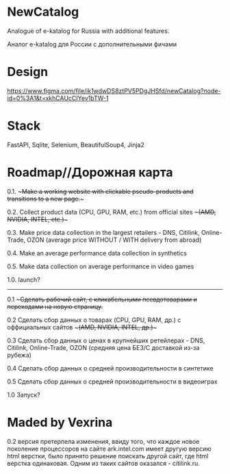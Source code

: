 # NewCatalog
Analogue of e-katalog for Russia with additional features.

Аналог e-katalog для России с дополнительными фичами

# Design

https://www.figma.com/file/ik1wdwDS8ztPV5PDgJHSfd/newCatalog?node-id=0%3A1&t=xkhCAUcCIYev1bTW-1

# Stack

FastAPI, Sqlite, Selenium, BeautifulSoup4, Jinja2

# Roadmap//Дорожная карта

0.1. ~~~Make a working website with clickable pseudo-products and transitions to a new page.~~~

0.2. Collect product data (CPU, GPU, RAM, etc.) from official sites ~~~(AMD, NVIDIA, INTEL, etc.)~~~

0.3. Make price data collection in the largest retailers - DNS, Citilink, Online-Trade, OZON (average price WITHOUT / WITH delivery from abroad)

0.4. Make an average performance data collection in synthetics

0.5. Make data collection on average performance in video games

1.0. launch?
___
0.1 ~~~Сделать рабочий сайт, с кликабельными псевдотоварами и переходами на новую страницу.~~

0.2 Сделать сбор данных о товарах (CPU, GPU, RAM, др.) с оффициальных сайтов ~~~(AMD, NVIDIA, INTEL, др.)~~~ 

0.3 Сделать сбор данных о ценах в крупнейших ретейлерах - DNS, Citilink, Online-Trade, OZON (средняя цена БЕЗ/С доставкой из-за рубежа)

0.4 Сделать сбор данных о средней производительности в синтетике

0.5 Сделать сбор данных о средней производительности в видеоиграх

1.0 Запуск?

# Maded by Vexrina

0.2 версия претерпела изменения, ввиду того, что каждое новое поколение процессоров на сайте ark.intel.com имеет другую версию html верстки, было принято решение поискать другой сайт, где html верстка одинаковая. Одним из таких сайтов оказался - citilink.ru.
